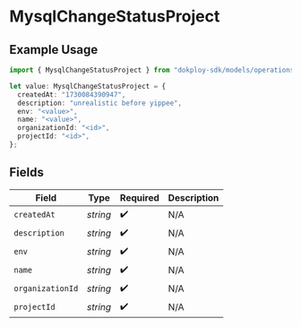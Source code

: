# MysqlChangeStatusProject

## Example Usage

```typescript
import { MysqlChangeStatusProject } from "dokploy-sdk/models/operations";

let value: MysqlChangeStatusProject = {
  createdAt: "1730084390947",
  description: "unrealistic before yippee",
  env: "<value>",
  name: "<value>",
  organizationId: "<id>",
  projectId: "<id>",
};
```

## Fields

| Field              | Type               | Required           | Description        |
| ------------------ | ------------------ | ------------------ | ------------------ |
| `createdAt`        | *string*           | :heavy_check_mark: | N/A                |
| `description`      | *string*           | :heavy_check_mark: | N/A                |
| `env`              | *string*           | :heavy_check_mark: | N/A                |
| `name`             | *string*           | :heavy_check_mark: | N/A                |
| `organizationId`   | *string*           | :heavy_check_mark: | N/A                |
| `projectId`        | *string*           | :heavy_check_mark: | N/A                |